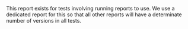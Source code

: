This report exists for tests involving running reports to use. We use a dedicated report for this so that all other 
reports will have a determinate number of versions in all tests.
